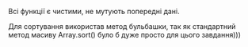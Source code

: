 Всі функції є чистими, не мутують попередні дані.

Для сортування використав метод бульбашки, так як стандартний метод масиву Array.sort() було б дуже просто для цього завдання)))